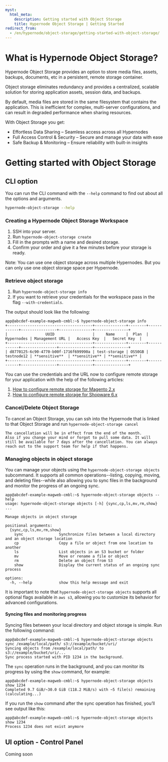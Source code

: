 ```yaml
---
myst:
  html_meta:
    description: Getting started with Object Storage
    title: Hypernode Object Storage | Getting Started
redirect_from:
  - /en/hypernode/object-storage/getting-started-with-object-storage/
---
```


# What is Hypernode Object Storage?

Hypernode Object Storage provides an option to store media files, assets, backups, documents, etc in a persistent, remote storage container.

Object storage eliminates redundancy and provides a centralized, scalable solution for storing application assets, session data, and backups.

By default, media files are stored in the same filesystem that contains the application. This is inefficient for complex, multi-server configurations, and can result in degraded performance when sharing resources.

With Object Storage you get:

- Effortless Data Sharing – Seamless access across all Hypernodes
- Full Access Control & Security – Secure and manage your data with ease
- Safe Backup & Monitoring – Ensure reliability with built-in insights

# Getting started with Object Storage

## CLI option

You can run the CLI command with the `--help` command to find out about all the options and arguments.

```bash
hypernode-object-storage --help
```

### Creating a Hypernode Object Storage Workspace

1. SSH into your server.
1. Run `hypernode-object-storage create`
1. Fill in the prompts with a name and desired storage.
1. Confirm your order and give it a few minutes before your storage is ready.

Note: You can use one object storage across multiple Hypernodes. But you can only use one object storage space per Hypernode.

### Retrieve object storage

1. Run `hypernode-object-storage info`
1. If you want to retrieve your credentials for the workspace pass in the flag `--with-credentials`.

The output should look like the following:

```console
app@abcdef-example-magweb-cmbl:~$ hypernode-object-storage info
+--------------------------------------+--------------+--------+------------+----------------+---------------+---------------+
|                 UUID                 |     Name     |  Plan  | Hypernodes | Management URL |   Access Key  |   Secret Key  |
+--------------------------------------+--------------+--------+------------+----------------+---------------+---------------+
| d8770125-6c90-4770-b00f-1716f699990a | test-storage | OS50GB | testnode12 | **sensitive**  | **sensitive** | **sensitive** |
+--------------------------------------+--------------+--------+------------+----------------+---------------+---------------+
```

You can use the credentials and the URL now to configure remote storage for your application with the help of the following articles:

1. [How to configure remote storage for Magento 2.x](../../ecommerce-applications/magento-2/how-to-configure-remote-storage-for-magento-2-x.md)
1. [How to configure remote storage for Shopware 6.x](../../ecommerce-applications/shopware-6/how-to-configure-remote-storage-for-shopware-6-x.md)

### Cancel/Delete Object Storage

To cancel an Object Storage, you can ssh into the Hypernode that is linked to that Object Storage and run `hypernode-object-storage cancel`

```{note}
The cancellation will be in effect from the end of the month.
Also if you change your mind or forgot to pull some data. It will still be available for 7 days after the cancellation. You can always reach out to the support team for help if that happens.
```

### Managing objects in object storage

You can manage your objects using the `hypernode-object-storage objects` subcommand.
It supports all common operations--listing, copying, moving, and deleting files--while also allowing you to sync files in the background and monitor the progress of an ongoing sync.

```console
app@abcdef-example-magweb-cmbl:~$ hypernode-object-storage objects --help
usage: hypernode-object-storage objects [-h] {sync,cp,ls,mv,rm,show} ...

Manage objects in object storage

positional arguments:
  {sync,cp,ls,mv,rm,show}
    sync                Synchronize files between a local directory and an object storage location
    cp                  Copy a file or object from one location to another
    ls                  List objects in an S3 bucket or folder
    mv                  Move or rename a file or object
    rm                  Delete an object from S3
    show                Display the current status of an ongoing sync process

options:
  -h, --help            show this help message and exit
```

It is important to note that `hypernode-object-storage objects` supports all optional flags available in `aws s3`, allowing you to customize its behavior for advanced configurations.

#### Syncing files and monitoring progress

Syncing files between your local directory and object storage is simple. Run the following command:

```console
app@abcdef-example-magweb-cmbl:~$ hypernode-object-storage objects sync /example/local/path/ s3://example/bucket/uri/
Syncing objects from /example/local/path/ to s3://example/bucket/uri/...
Sync process started with PID 1234 in the background.
```

The `sync` operation runs in the background, and you can monitor its progress by using the `show` command, for example:

```console
app@abcdef-example-magweb-cmbl:~$ hypernode-object-storage objects show 1234
Completed 9.7 GiB/~30.0 GiB (118.2 MiB/s) with ~5 file(s) remaining (calculating...)
```

If you run the `show` command after the sync operation has finished, you’ll see output like this:

```console
app@abcdef-example-magweb-cmbl:~$ hypernode-object-storage objects show 1234
Process 1234 does not exist anymore
```

## UI option - Control Panel

Coming soon
